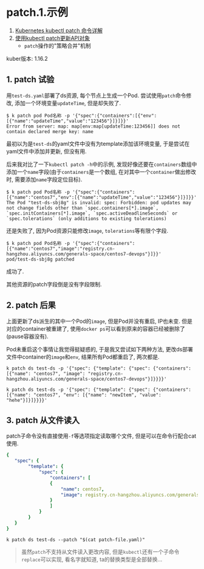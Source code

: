 # patch.1.示例

1. [Kubernetes kubectl patch 命令详解](http://docs.kubernetes.org.cn/632.html)
2. [使用kubectl patch更新API对象](http://www.coderdocument.com/docs/kubernetes/v1.14/tasks/run_applications/update_api_objects_in_place_using_kubectl_patch.html)
    - `patch`操作的"策略合并"机制

kuber版本: 1.16.2

## 1. patch 试验

用`test-ds.yaml`部署了ds资源, 每个节点上生成一个Pod. 尝试使用`patch`命令修改, 添加一个环境变量`updateTime`, 但是却失败了.

```
$ k patch pod Pod名称 -p '{"spec":{"containers":[{"env":[{"name":"updateTime","value":"123456"}]}]}}'
Error from server: map: map[env:map[updateTime:123456]] does not contain declared merge key: name
```

最初以为是`test-ds`的yaml文件中没有为template添加该环境变量, 于是尝试在yaml文件中添加并更新, 但没有用.

后来我对比了一下`kubectl patch -h`中的示例, 发现好像还要在`containers`数组中添加一个`name`字段(由于`containers`是一个数组, 在对其中一个`container`做出修改时, 需要添加`name`字段定位目标).

```console
$ k patch pod Pod名称 -p '{"spec":{"containers":[{"name":"centos7","env":[{"name":"updateTime","value":"123456"}]}]}}'
The Pod "test-ds-sbj8g" is invalid: spec: Forbidden: pod updates may not change fields other than `spec.containers[*].image`, `spec.initContainers[*].image`, `spec.activeDeadlineSeconds` or `spec.tolerations` (only additions to existing tolerations)
```

还是失败了, 因为Pod资源只能修改`image`, `tolerations`等有限个字段.

```console
$ k patch pod Pod名称 -p '{"spec":{"containers":[{"name":"centos7","image":"registry.cn-hangzhou.aliyuncs.com/generals-space/centos7-devops"}]}}'
pod/test-ds-sbj8g patched
```

成功了.

其他资源的patch字段倒是没有字段限制.

## 2. patch 后果

上面更新了ds派生的其中一个Pod的`image`, 但是Pod并没有重启, IP也未变. 但是对应的container被重建了, 使用`docker ps`可以看到原来的容器已经被删除了(pause容器没有).

Pod未重启这个事情让我觉得挺疑惑的, 于是我又尝试如下两种方法, 更改ds部署文件中container的`image`和`env`, 结果所有Pod都重启了, 两次都是.

```
k patch ds test-ds -p '{"spec": {"template": {"spec": {"containers": [{"name": "centos7", "image": "registry.cn-hangzhou.aliyuncs.com/generals-space/centos7-devops"}]}}}}'

k patch ds test-ds -p '{"spec": {"template": {"spec": {"containers": [{"name": "centos7", "env": [{"name": "newItem", "value": "hehe"}]}]}}}}'
```

## 3. patch 从文件读入

patch子命令没有直接使用`-f`等选项指定读取哪个文件, 但是可以在命令行配合cat使用.

```yaml
{
   "spec": {
        "template": {
            "spec": {
                "containers": [
                {
                    "name": centos7,
                    "image": registry.cn-hangzhou.aliyuncs.com/generals-space/centos7-devops
                }
                ]
            }
        }
   }
}
```

```
k patch ds test-ds --patch "$(cat patch-file.yaml)"
```

> 虽然`patch`不支持从文件读入更改内容, 但是`kubectl`还有一个子命令`replace`可以实现, 看名字就知道, ta的替换类型是全部替换...

